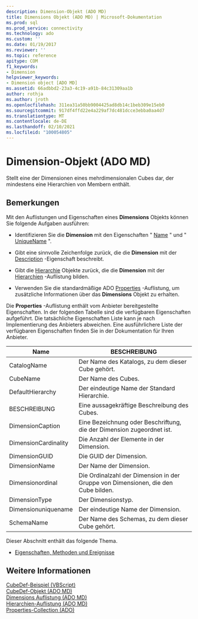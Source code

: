```yaml
---
description: Dimension-Objekt (ADO MD)
title: Dimensions Objekt (ADO MD) | Microsoft-Dokumentation
ms.prod: sql
ms.prod_service: connectivity
ms.technology: ado
ms.custom: ''
ms.date: 01/19/2017
ms.reviewer: ''
ms.topic: reference
apitype: COM
f1_keywords:
- Dimension
helpviewer_keywords:
- Dimension object [ADO MD]
ms.assetid: 66adbbd2-23a3-4c19-a91b-84c31309aa1b
author: rothja
ms.author: jroth
ms.openlocfilehash: 311ea31a50bb9004425ad8db14c1beb309e15eb0
ms.sourcegitcommit: 917df4ffd22e4a229af7dc481dcce3ebba0aa4d7
ms.translationtype: MT
ms.contentlocale: de-DE
ms.lasthandoff: 02/10/2021
ms.locfileid: "100054805"
---
```

# <a name="dimension-object-ado-md"></a>Dimension-Objekt (ADO MD)
Stellt eine der Dimensionen eines mehrdimensionalen Cubes dar, der mindestens eine Hierarchien von Membern enthält.  
  
## <a name="remarks"></a>Bemerkungen  
 Mit den Auflistungen und Eigenschaften eines **Dimensions** Objekts können Sie folgende Aufgaben ausführen:  
  
-   Identifizieren Sie die **Dimension** mit den Eigenschaften " [Name](./name-property-ado-md.md) " und " [UniqueName](./uniquename-property-ado-md.md) ".  
  
-   Gibt eine sinnvolle Zeichenfolge zurück, die die **Dimension** mit der [Description](./description-property-ado-md.md) -Eigenschaft beschreibt.  
  
-   Gibt die [Hierarchie](./hierarchy-object-ado-md.md) Objekte zurück, die die **Dimension** mit der [Hierarchien](./hierarchies-collection-ado-md.md) -Auflistung bilden.  
  
-   Verwenden Sie die standardmäßige ADO [Properties](../ado-api/properties-collection-ado.md) -Auflistung, um zusätzliche Informationen über das **Dimensions** Objekt zu erhalten.  
  
 Die **Properties** -Auflistung enthält vom Anbieter bereitgestellte Eigenschaften. In der folgenden Tabelle sind die verfügbaren Eigenschaften aufgeführt. Die tatsächliche Eigenschaften Liste kann je nach Implementierung des Anbieters abweichen. Eine ausführlichere Liste der verfügbaren Eigenschaften finden Sie in der Dokumentation für Ihren Anbieter.  
  
|Name|BESCHREIBUNG|  
|----------|-----------------|  
|CatalogName|Der Name des Katalogs, zu dem dieser Cube gehört.|  
|CubeName|Der Name des Cubes.|  
|DefaultHierarchy|Der eindeutige Name der Standard Hierarchie.|  
|BESCHREIBUNG|Eine aussagekräftige Beschreibung des Cubes.|  
|DimensionCaption|Eine Bezeichnung oder Beschriftung, die der Dimension zugeordnet ist.|  
|DimensionCardinality|Die Anzahl der Elemente in der Dimension.|  
|DimensionGUID|Die GUID der Dimension.|  
|DimensionName|Der Name der Dimension.|  
|Dimensionordinal|Die Ordinalzahl der Dimension in der Gruppe von Dimensionen, die den Cube bilden.|  
|DimensionType|Der Dimensionstyp.|  
|Dimensionuniquename|Der eindeutige Name der Dimension.|  
|SchemaName|Der Name des Schemas, zu dem dieser Cube gehört.|  
  
 Dieser Abschnitt enthält das folgende Thema.  
  
-   [Eigenschaften, Methoden und Ereignisse](./dimension-object-properties-methods-and-events.md)  
  
## <a name="see-also"></a>Weitere Informationen  
 [CubeDef-Beispiel (VBScript)](./cubedef-example-vbscript.md)   
 [CubeDef-Objekt (ADO MD)](./cubedef-object-ado-md.md)   
 [Dimensions Auflistung (ADO MD)](./dimensions-collection-ado-md.md)   
 [Hierarchien-Auflistung (ADO MD)](./hierarchies-collection-ado-md.md)   
 [Properties-Collection (ADO)](../ado-api/properties-collection-ado.md)
